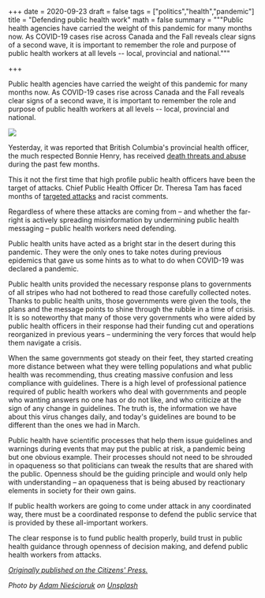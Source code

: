 +++
date = 2020-09-23
draft = false
tags = ["politics","health","pandemic"]
title = "Defending public health work"
math = false
summary = """Public health agencies have carried the weight of this pandemic for many months now. As COVID-19 cases rise across Canada and the Fall reveals clear signs of a second wave, it is important to remember the role and purpose of public health workers at all levels -- local, provincial and national."""

+++

Public health agencies have carried the weight of this pandemic for many months now. As COVID-19 cases rise across Canada and the Fall reveals clear signs of a second wave, it is important to remember the role and purpose of public health workers at all levels -- local, provincial and national.

![](/img/publichealth.jpg)

Yesterday, it was reported that British Columbia's provincial health officer, the much respected Bonnie Henry, has received [death threats and abuse](https://bc.ctvnews.ca/bonnie-henry-says-she-s-received-abuse-death-threats-during-covid-19-response-1.5115868) during the past few months.

This it not the first time that high profile public health officers have been the target of attacks. Chief Public Health Officer Dr. Theresa Tam has faced months of [targeted attacks](https://www.politico.com/news/2020/04/26/canada-top-doctor-coronavirus-207517) and racist comments.

Regardless of where these attacks are coming from – and whether the far-right is actively spreading misinformation by undermining public health messaging – public health workers need defending.

Public health units have acted as a bright star in the desert during this pandemic. They were the only ones to take notes during previous epidemics that gave us some hints as to what to do when COVID-19 was declared a pandemic.

Public health units provided the necessary response plans to governments of all stripes who had not bothered to read those carefully collected notes. Thanks to public health units, those governments were given the tools, the plans and the message points to shine through the rubble in a time of crisis. It is so noteworthy that many of those very governments who were aided by public health officers in their response had their funding cut and operations reorganized in previous years – undermining the very forces that would help them navigate a crisis.

When the same governments got steady on their feet, they started creating more distance between what they were telling populations and what public health was recommending, thus creating massive confusion and less compliance with guidelines. There is a high level of professional patience required of public health workers who deal with governments and people who wanting answers no one has or do not like, and who criticize at the sign of any change in guidelines. The truth is, the information we have about this virus changes daily, and today's guidelines are bound to be different than the ones we had in March.

Public health have scientific processes that help them issue guidelines and warnings during events that may put the public at risk, a pandemic being but one obvious example. Their processes should not need to be shrouded in opaqueness so that politicians can tweak the results that are shared with the public. Openness should be the guiding principle and would only help with understanding – an opaqueness that is being abused by reactionary elements in society for their own gains.

If public health workers are going to come under attack in any coordinated way, there must be a coordinated response to defend the public service that is provided by these all-important workers.

The clear response is to fund public health properly, build trust in public health guidance through openness of decision making, and defend public health workers from attacks.

[*Originally published on the Citizens' Press.*](https://cpress.org/post/public-health/)

*Photo by [Adam Nieścioruk](https://unsplash.com/@adamsky1973?utm_source=unsplash&utm_medium=referral&utm_content=creditCopyText) on [Unsplash](https://unsplash.com/s/photos/mask?utm_source=unsplash&utm_medium=referral&utm_content=creditCopyText)*
  
